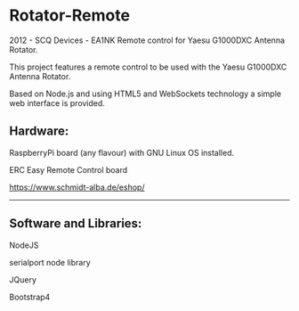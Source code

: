 # Rotator-Remote
2012 - SCQ Devices - EA1NK Remote control for Yaesu G1000DXC Antenna Rotator.

This project features a remote control to be used with the Yaesu G1000DXC Antenna Rotator.

Based on Node.js and using HTML5 and WebSockets technology a simple web interface is provided.


Hardware:
----------------------------------------------------------------

RaspberryPi board (any flavour) with GNU Linux OS installed.

ERC Easy Remote Control board 

https://www.schmidt-alba.de/eshop/

----------------------------------------------------------------

Software and Libraries:
----------------------------------------------------------------

NodeJS

serialport node library

JQuery

Bootstrap4
